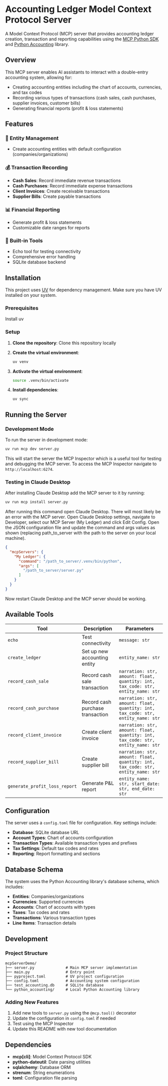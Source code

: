 # Accounting Ledger Model Context Protocol Server

A Model Context Protocol (MCP) server that provides accounting ledger creation, transaction and reporting capabilities using the [MCP Python SDK](https://github.com/modelcontextprotocol/python-sdk) and [Python Accounting](https://github.com/ekmungai/python-accounting) library.

## Overview

This MCP server enables AI assistants to interact with a double-entry accounting system, allowing for:
- Creating accounting entities including the chart of accounts, currencies, and tax codes
- Recording various types of transactions (cash sales, cash purchases, supplier invoices, customer bills)
- Generating financial reports (profit & loss statements)

## Features

### 🏢 Entity Management
- Create accounting entities with default configuration (companies/organizations)

### 💰 Transaction Recording
- **Cash Sales**: Record immediate revenue transactions
- **Cash Purchases**: Record immediate expense transactions  
- **Client Invoices**: Create receivable transactions
- **Supplier Bills**: Create payable transactions

### 📊 Financial Reporting
- Generate profit & loss statements
- Customizable date ranges for reports

### 🔧 Built-in Tools
- Echo tool for testing connectivity
- Comprehensive error handling
- SQLite database backend

## Installation

This project uses [UV](https://docs.astral.sh/uv/) for dependency management. Make sure you have UV installed on your system.

### Prerequisites

Install uv

### Setup

1. **Clone the repository**:
   Clone this repository locally
   
2. **Create the virtual environment**:
   ```bash
   uv venv
   ```

3. **Activate the virtual environment**:
   ```bash
   source .venv/bin/activate
   ```

4. **Install dependencies**:
   ```bash
   uv sync
   ```

## Running the Server

### Development Mode

To run the server in development mode:

```bash
uv run mcp dev server.py
```

This will start the server the MCP Inspector which is a useful tool for testing and debugging the MCP server. To access the MCP Inspector navigate to `http://localhost:6274`.

### Testing in Claude Desktop

After installing Claude Desktop add the MCP server to it by running:

```bash
uv run mcp install server.py
```

After running this command open Claude Desktop. There will most likely be an error with the MCP server. Open Claude Desktop settings, navigate to Developer, select our MCP Server (My Ledger) and click Edit Config. Open the JSON configuration file and update the command and args values as shown (replacing path_to_server with the path to the server on your local machine).

```json
{
  "mcpServers": {
    "My Ledger": {
      "command": "/path_to_server/.venv/bin/python",
      "args": [
        "/path_to_server/server.py"
      ]
    }
  }
}
```

Now restart Claude Desktop and the MCP server should be working.

## Available Tools

| Tool | Description | Parameters |
|------|-------------|------------|
| `echo` | Test connectivity | `message: str` |
| `create_ledger` | Set up new accounting entity | `entity_name: str` |
| `record_cash_sale` | Record cash sale transaction | `narration: str, amount: float, quantity: int, tax_code: str, entity_name: str` |
| `record_cash_purchase` | Record cash purchase transaction | `narration: str, amount: float, quantity: int, tax_code: str, entity_name: str` |
| `record_client_invoice` | Create client invoice | `narration: str, amount: float, quantity: int, tax_code: str, entity_name: str` |
| `record_supplier_bill` | Create supplier bill | `narration: str, amount: float, quantity: int, tax_code: str, entity_name: str` |
| `generate_profit_loss_report` | Generate P&L report | `entity_name: str, start_date: str, end_date: str` |

## Configuration

The server uses a `config.toml` file for configuration. Key settings include:

- **Database**: SQLite database URL
- **Account Types**: Chart of accounts configuration
- **Transaction Types**: Available transaction types and prefixes
- **Tax Settings**: Default tax codes and rates
- **Reporting**: Report formatting and sections

## Database Schema

The system uses the Python Accounting library's database schema, which includes:

- **Entities**: Companies/organizations
- **Currencies**: Supported currencies
- **Accounts**: Chart of accounts with types
- **Taxes**: Tax codes and rates
- **Transactions**: Various transaction types
- **Line Items**: Transaction details

## Development

### Project Structure

```
mcpServerDemo/
├── server.py              # Main MCP server implementation
├── main.py                # Entry point
├── pyproject.toml         # UV project configuration
├── config.toml            # Accounting system configuration
├── test_accounting.db     # SQLite database
└── python_accounting/     # Local Python Accounting library
```

### Adding New Features

1. Add new tools to `server.py` using the `@mcp.tool()` decorator
2. Update the configuration in `config.toml` if needed
3. Test using the MCP Inspector
4. Update this README with new tool documentation

## Dependencies

- **mcp[cli]**: Model Context Protocol SDK
- **python-dateutil**: Date parsing utilities
- **sqlalchemy**: Database ORM
- **strenum**: String enumerations
- **toml**: Configuration file parsing
